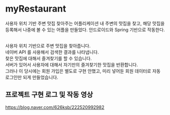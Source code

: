 # myRestaurant
사용자 위치 기반 주변 맛집 찾아주는 어플리케이션
내 주변의 맛집을 찾고, 해당 맛집을 등록해서 나중에 볼 수 있는 어플을 만들었다. 안드로이드와 Spring 기반으로 작동한다.

<br>
사용자 위치 기반으로 주변 맛집을 찾아줍니다.
<br>
네이버 API 를 사용해서 검색한 결과를 나타냅니다.
<br>
찾은 맛집에 대해서 즐겨찾기를 할 수 있습니다.
<br>
서버가 있어서 사용자에 대해서 자기만의 즐겨찾기한 맛집을 반환합니다.
<br>
그러나 이 당시에는 회원 가입은 별도로 구현 안했고, 미리 넣어둔 회원 데이터로 자동 로그인만 되게 만들었습니다.

## 프로젝트 구현 로그 및 작동 영상
https://blog.naver.com/626ksb/222520992982
